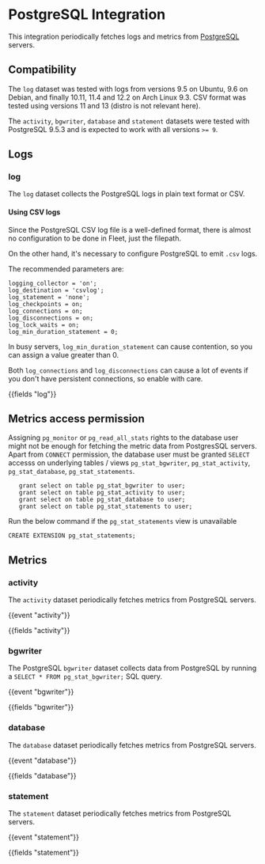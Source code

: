 # PostgreSQL Integration

This integration periodically fetches logs and metrics from [PostgreSQL](https://www.postgresql.org/) servers.

## Compatibility

The `log` dataset was tested with logs from versions 9.5 on Ubuntu, 9.6 on Debian, and finally 10.11, 11.4 and 12.2 on Arch Linux 9.3. CSV format was tested using versions 11 and 13 (distro is not relevant here).

The `activity`, `bgwriter`, `database` and `statement` datasets were tested with PostgreSQL 9.5.3 and is expected to work with all versions `>= 9`.

## Logs

### log

The `log` dataset collects the PostgreSQL logs in plain text format or CSV.

#### Using CSV logs

Since the PostgreSQL CSV log file is a well-defined format,
there is almost no configuration to be done in Fleet, just the filepath.

On the other hand, it's necessary to configure PostgreSQL to emit `.csv` logs.

The recommended parameters are:
```
logging_collector = 'on';
log_destination = 'csvlog';
log_statement = 'none';
log_checkpoints = on;
log_connections = on;
log_disconnections = on;
log_lock_waits = on;
log_min_duration_statement = 0;
```

In busy servers, `log_min_duration_statement` can cause contention, so you can assign
a value greater than 0.

Both `log_connections` and `log_disconnections` can cause a lot of events if you don't have
persistent connections, so enable with care.

{{fields "log"}}


## Metrics access permission

Assigning `pg_monitor` or `pg_read_all_stats` rights to the database user might not be enough for fetching the metric data from PostgresSQL servers. 
Apart from `CONNECT` permission, the database user must be granted `SELECT` accesss on underlying tables / views `pg_stat_bgwriter`, `pg_stat_activity`, `pg_stat_database`, `pg_stat_statements`. 


```
   grant select on table pg_stat_bgwriter to user;
   grant select on table pg_stat_activity to user;
   grant select on table pg_stat_database to user;
   grant select on table pg_stat_statements to user; 
```
Run the below command if the `pg_stat_statements` view is unavailable 
```
CREATE EXTENSION pg_stat_statements;
``` 

## Metrics

### activity

The `activity` dataset periodically fetches metrics from PostgreSQL servers.

{{event "activity"}}

{{fields "activity"}}

### bgwriter

The PostgreSQL `bgwriter` dataset collects data from PostgreSQL by running a `SELECT * FROM pg_stat_bgwriter;` SQL query.

{{event "bgwriter"}}

{{fields "bgwriter"}}

### database

The `database` dataset periodically fetches metrics from PostgreSQL servers.

{{event "database"}}

{{fields "database"}}

### statement

The `statement` dataset periodically fetches metrics from PostgreSQL servers.

{{event "statement"}}

{{fields "statement"}}
